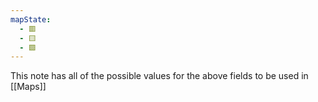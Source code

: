 ```yaml
---
mapState:
  - 🟥
  - 🟨
  - 🟩
---
```

This note has all of the possible values for the above fields to be used in [[Maps]]